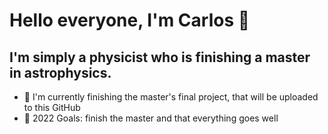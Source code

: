 # Hello everyone, I'm Carlos 👋 
## I'm simply a physicist who is finishing a master in astrophysics.

- 🔭 I'm currently finishing the master's final project, that will be uploaded to this GitHub
- 🥅 2022 Goals: finish the master and that everything goes well
